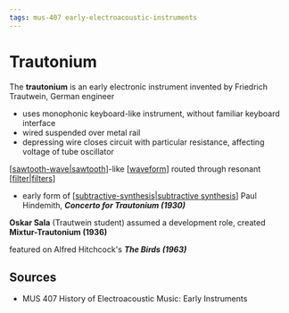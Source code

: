 ```yaml
---
tags: mus-407 early-electroacoustic-instruments
---
```


# Trautonium

The **trautonium** is an early electronic instrument invented by Friedrich Trautwein, German engineer

- uses monophonic keyboard-like instrument, without familiar keyboard interface
- wired suspended over metal rail
- depressing wire closes circuit with particular resistance, affecting voltage of tube oscillator

[[sawtooth-wave|sawtooth]]-like [[waveform]] routed through resonant [[filter|filters]]

- early form of [[subtractive-synthesis|subtractive synthesis]]
  Paul Hindemith, **_Concerto for Trautonium (1930)_**

**Oskar Sala** (Trautwein student) assumed a development role, created **Mixtur-Trautonium (1936)**

featured on Alfred Hitchcock's **_The Birds (1963)_**

## Sources

- MUS 407 History of Electroacoustic Music: Early Instruments

[//begin]: # "Autogenerated link references for markdown compatibility"
[sawtooth-wave|sawtooth]: sawtooth-wave "Sawtooth wave"
[waveform]: waveform "Waveform"
[filter|filters]: filter "Filter"
[subtractive-synthesis|subtractive synthesis]: subtractive-synthesis "Subtractive Synthesis"
[//end]: # "Autogenerated link references"
